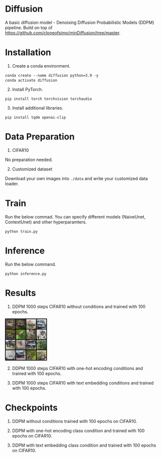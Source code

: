 # Diffusion
A basic diffusion model - Denoising Diffusion Probabilistic Models (DDPM) pipeline. Build on top of https://github.com/cloneofsimo/minDiffusion/tree/master.

# Installation
1. Create a conda environment.
```
conda create --name diffusion python=3.9 -y
conda activate diffusion
```

2. Install PyTorch.
```
pip install torch torchvision torchaudio
```

3. Install additional libraries.
```
pip install tqdm openai-clip
```

# Data Preparation
1. CIFAR10

No preparation needed.

2. Customized dataset

Download your own images into ```./data``` and write your customized data loader.

# Train
Run the below commad. You can specify different models (NaiveUnet, ContextUnet) and other hyperparamters.
```
python train.py
```

# Inference
Run the below command.
```
python inference.py
```

# Results
1. DDPM 1000 steps CIFAR10 without conditions and trained with 100 epochs.

![Generated images](https://github.com/liuch37/diffusion/blob/main/misc/ddpm_sample_cifar_99_naiveunet.png)

2. DDPM 1000 steps CIFAR10 with one-hot encoding conditions and trained with 100 epochs.

3. DDPM 1000 steps CIFAR10 with text embedding conditions and trained with 100 epochs.

# Checkpoints
1. DDPM without conditions trained with 100 epochs on CIFAR10.

2. DDPM with one-hot encoding class condition and trained with 100 epochs on CIFAR10.

3. DDPM with text embedding class condition and trained with 100 epochs on CIFAR10.
